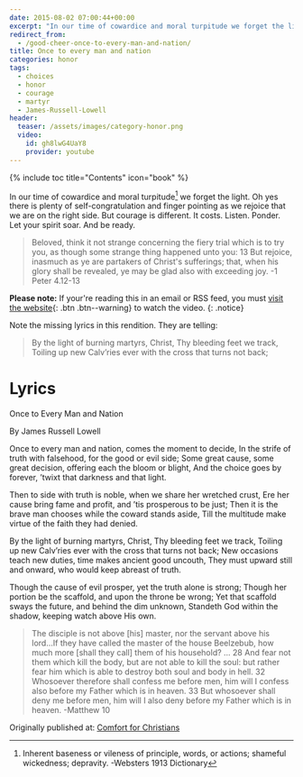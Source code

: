 ```yaml
---
date: 2015-08-02 07:00:44+00:00
excerpt: "In our time of cowardice and moral turpitude we forget the light.  Oh yes there is plenty of self-congratulation and finger pointing as we rejoice that we are on the right side.  But courage is different."
redirect_from:
  - /good-cheer-once-to-every-man-and-nation/
title: Once to every man and nation
categories: honor
tags:
  - choices
  - honor
  - courage
  - martyr
  - James-Russell-Lowell
header:
  teaser: /assets/images/category-honor.png
  video:
    id: gh8lwG4UaY8
    provider: youtube
---
```

{% include toc title="Contents" icon="book" %}


In our time of cowardice and moral turpitude[^dd774a51] we forget the light.  Oh yes there is plenty of self-congratulation and finger pointing as we rejoice that we are on the right side.  But courage is different.  It costs.  Listen.  Ponder.  Let your spirit soar.  And be ready.

[^dd774a51]: Inherent baseness or vileness of principle, words, or actions; shameful wickedness; depravity. -Websters 1913 Dictionary

<blockquote>
  Beloved, think it not strange concerning the fiery trial which is to try you, as though some strange thing happened unto you: 13 But rejoice, inasmuch as ye are partakers of Christ's sufferings; that, when his glory shall be revealed, ye may be glad also with exceeding joy. -1 Peter 4.12-13
</blockquote>


**Please note:** If your're reading this in an email or RSS feed, you must [visit the website](/honor/once-to-every-man-and-nation/){: .btn .btn--warning} to watch the video.
{: .notice}


Note the missing lyrics in this rendition.  They are telling:

>By the light of burning martyrs, Christ, Thy bleeding feet we track,
Toiling up new Calv’ries ever with the cross that turns not back;





# Lyrics



Once to Every Man and Nation

By James Russell Lowell

Once to every man and nation, comes the moment to decide,
In the strife of truth with falsehood, for the good or evil side;
Some great cause, some great decision, offering each the bloom or blight,
And the choice goes by forever, ’twixt that darkness and that light.

Then to side with truth is noble, when we share her wretched crust,
Ere her cause bring fame and profit, and ’tis prosperous to be just;
Then it is the brave man chooses while the coward stands aside,
Till the multitude make virtue of the faith they had denied.

By the light of burning martyrs, Christ, Thy bleeding feet we track,
Toiling up new Calv’ries ever with the cross that turns not back;
New occasions teach new duties, time makes ancient good uncouth,
They must upward still and onward, who would keep abreast of truth.

Though the cause of evil prosper, yet the truth alone is strong;
Though her portion be the scaffold, and upon the throne be wrong;
Yet that scaffold sways the future, and behind the dim unknown,
Standeth God within the shadow, keeping watch above His own.



<blockquote>
  The disciple is not above [his] master, nor the servant above his lord...If they have called the master of the house Beelzebub, how much more [shall they call] them of his household? ... 28 And fear not them which kill the body, but are not able to kill the soul: but rather fear him which is able to destroy both soul and body in hell.  32 Whosoever therefore shall confess me before men, him will I confess also before my Father which is in heaven. 33 But whosoever shall deny me before men, him will I also deny before my Father which is in heaven. -Matthew 10
</blockquote>





<div>Originally published at: <a href='http://www.alecsatin.com/'>Comfort for Christians</a></div>
